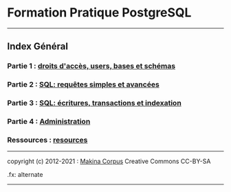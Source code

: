 # Formation Pratique PostgreSQL

--------------------------------------------------------------------------------

## Index Général

### Partie 1 : <a href="SupportCoursPostgreSQL1.html">droits d'accès, users, bases et schémas</a>

### Partie 2 : <a href="SupportCoursPostgreSQL2.html">SQL: requêtes simples et avancées</a>

### Partie 3 : <a href="SupportCoursPostgreSQL3.html">SQL: écritures, transactions et indexation</a>

### Partie 4 : <a href="SupportCoursPostgreSQL4.html">Administration</a>

### Ressources : <a href="resources/">resources</a>

--------------------------------------------------------------------------------

copyright (c) 2012-2021 : [Makina Corpus](http://www.makina-corpus.com) Creative Commons CC-BY-SA

.fx: alternate

--------------------------------------------------------------------------------